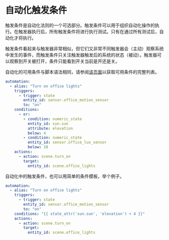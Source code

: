 # 自动化触发条件

触发条件是自动化法则的一个可选部分。触发条件可以用于组织自动化操作的执行。在触发器执行后，所有触发条件将进行执行测试。只有在通过所有测试后，自动化才将执行。

触发条件看起来与触发器非常相似，但它们又非常不同触发器会（主动）观察系统中发生的事件，而触发条件只关注触发器触发后的系统的状态（被动）。触发器可以观察到开关被打开，条件只能看到开关当前是开还是关。

自动化的可用条件与脚本语法相同，请参阅[该页面](https://www.home-assistant.io/docs/scripts/conditions/)以获取可用条件的完整列表。

```yml
automation:
  - alias: "Turn on office lights"
    triggers:
      - trigger: state
        entity_id: sensor.office_motion_sensor
        to: "on"
    conditions:
      - or:
        - condition: numeric_state
          entity_id: sun.sun
          attribute: elevation
          below: 4
        - condition: numeric_state
          entity_id: sensor.office_lux_sensor
          below: 10
    actions:
      - action: scene.turn_on
        target:
          entity_id: scene.office_lights
```

自动化中的触发条件，也可以用简单的条件模板，举个例子。

```yml
automation:
  - alias: "Turn on office lights"
    triggers:
      - trigger: state
        entity_id: sensor.office_motion_sensor
        to: "on"
    conditions: "{{ state_attr('sun.sun', 'elevation') < 4 }}"
    actions:
      - action: scene.turn_on
        target:
          entity_id: scene.office_lights
```

